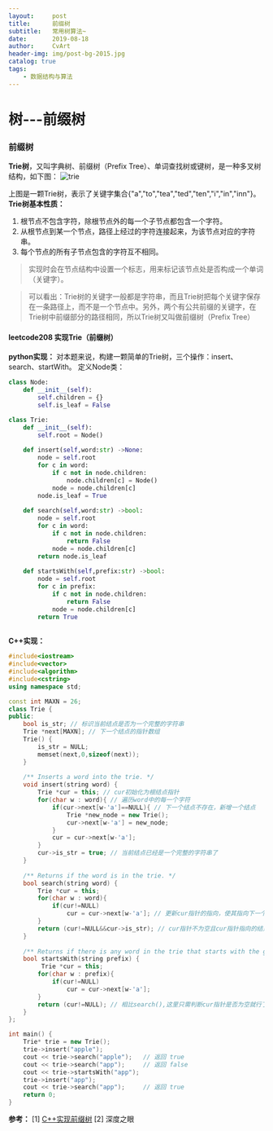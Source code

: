 ```yaml
---
layout:     post
title:      前缀树
subtitle:   常用树算法~ 
date:       2019-08-18
author:     CvArt
header-img: img/post-bg-2015.jpg
catalog: true
tags:
    - 数据结构与算法
---
```


# 树---前缀树


### 前缀树
**Trie树**，又叫字典树、前缀树（Prefix Tree）、单词查找树或键树，是一种多叉树结构，如下图：
![trie](https://s2.ax1x.com/2019/08/18/mQMJPO.jpg)

上图是一颗Trie树，表示了关键字集合{"a","to","tea","ted","ten","i","in","inn"}。
**Trie树基本性质：**
1. 根节点不包含字符，除根节点外的每一个子节点都包含一个字符。
2. 从根节点到某一个节点，路径上经过的字符连接起来，为该节点对应的字符串。
3. 每个节点的所有子节点包含的字符互不相同。

>实现时会在节点结构中设置一个标志，用来标记该节点处是否构成一个单词（关键字）。

>可以看出：Trie树的关键字一般都是字符串，而且Trie树把每个关键字保存在一条路径上，而不是一个节点中。另外，两个有公共前缀的关键字，在Trie树中前缀部分的路径相同，所以Trie树又叫做前缀树（Prefix Tree）

#### leetcode208 实现Trie（前缀树）
**python实现：**
对本题来说，构建一颗简单的Trie树，三个操作：insert、search、startWith。
定义Node类：
```python
class Node:
    def __init__(self):
        self.children = {}
        self.is_leaf = False
```
```python
class Trie:
    def __init__(self):
        self.root = Node()
        
    def insert(self,word:str) ->None:
        node = self.root
        for c in word:
            if c not in node.children:
                node.children[c] = Node()
            node = node.children[c]
        node.is_leaf = True
        
    def search(self,word:str) ->bool:
        node = self.root
        for c in word:
            if c not in node.children:
                return False
            node = node.children[c]
        return node.is_leaf
        
    def startsWith(self,prefix:str) ->bool:
        node = self.root
        for c in prefix:
            if c not in node.children:
                return False
            node = node.children[c]
        return True
    
```

**C++实现：**
```C++
#include<iostream>
#include<vector>
#include<algorithm>
#include<cstring>
using namespace std;

const int MAXN = 26;
class Trie {
public:
    bool is_str; // 标识当前结点是否为一个完整的字符串
    Trie *next[MAXN]; // 下一个结点的指针数组
    Trie() {
        is_str = NULL;
        memset(next,0,sizeof(next));
    }
    
    /** Inserts a word into the trie. */
    void insert(string word) {
        Trie *cur = this; // cur初始化为根结点指针
        for(char w : word){ // 遍历word中的每一个字符
            if(cur->next[w-'a']==NULL){ // 下一个结点不存在，新增一个结点
                Trie *new_node = new Trie();
                cur->next[w-'a'] = new_node;
            }
            cur = cur->next[w-'a'];
        }
        cur->is_str = true; // 当前结点已经是一个完整的字符串了
    }
    
    /** Returns if the word is in the trie. */
    bool search(string word) {
        Trie *cur = this;
        for(char w : word){
            if(cur!=NULL)
                cur = cur->next[w-'a']; // 更新cur指针的指向，使其指向下一个结点
        }
        return (cur!=NULL&&cur->is_str); // cur指针不为空且cur指针指向的结点为一个完整的字符串，则成功找到字符串
    }
    
    /** Returns if there is any word in the trie that starts with the given prefix. */
    bool startsWith(string prefix) {
         Trie *cur = this;
        for(char w : prefix){
            if(cur!=NULL)
                cur = cur->next[w-'a'];
        }
        return (cur!=NULL); // 相比search(),这里只需判断cur指针是否为空就行了
    }
};

int main() {
    Trie* trie = new Trie();
    trie->insert("apple");
    cout << trie->search("apple");   // 返回 true
    cout << trie->search("app");     // 返回 false
    cout << trie->startsWith("app");
    trie->insert("app");   
    cout << trie->search("app");     // 返回 true
    return 0;
}
```


**参考：**
[1] [C++实现前缀树](https://leetcode-cn.com/problems/implement-trie-prefix-tree/solution/cshi-xian-qian-zhui-shu-by-mxsyxin/)
[2] 深度之眼

